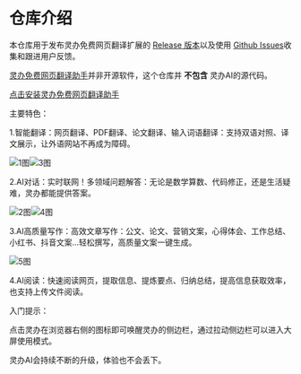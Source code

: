 <h1>仓库介绍</h1>
<p>本仓库用于发布灵办免费网页翻译扩展的 <a href="https://github.com/lingban-free-translate/lingban-free-translate">Release 版本</a>以及使用 <a href="https://github.com/lingban-free-translate/lingban-free-translate/issues">Github Issues</a>收集和跟进用户反馈。</p>
<p><a href="https://ilingban.com/?from=github">灵办免费网页翻译助手</a>并非开源软件，这个仓库并 <strong>不包含</strong> 灵办AI的源代码。</p>
<p><a href="https://ilingban.com/?from=github">点击安装灵办免费网页翻译助手</a></p>
<p>主要特色：</p>
<p>1.智能翻译：网页翻译、PDF翻译、论文翻译、输入词语翻译：支持双语对照、译文展示，让外语网站不再成为障碍。</p>
<p><img src="https://static.ilingban.com/external/g/lingban_github_1.png" alt="1图"><img src="https://static.ilingban.com/external/g/lingban_github_3.png" alt="3图"></p>
<p>2.AI对话：实时联网！多领域问题解答：无论是数学算数、代码修正，还是生活疑难，灵办都能提供答案。</p>
<p><img src="https://static.ilingban.com/external/g/lingban_github_2.png" alt="2图"><img src="https://static.ilingban.com/external/g/lingban_github_4.png" alt="4图"></p>
<p>3.AI高质量写作：高效文章写作：公文、论文、营销文案，心得体会、工作总结、小红书、抖音文案...轻松撰写，高质量文案一键生成。</p>
<p><img src="https://static.ilingban.com/external/g/lingban_github_5.png" alt="5图"></p>
<p>4.AI阅读：快速阅读网页，提取信息、提炼要点、归纳总结，提高信息获取效率，也支持上传文件阅读。</p>

<p>入门提示：</p>
<p>点击灵办在浏览器右侧的图标即可唤醒灵办的侧边栏，通过拉动侧边栏可以进入大屏使用模式。</p>
<p>灵办AI会持续不断的升级，体验也不会丢下。</p>
